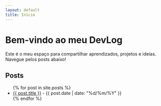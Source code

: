 ```yaml
---
layout: default
title: Início
---
```


# Bem-vindo ao meu DevLog

Este é o meu espaço para compartilhar aprendizados, projetos e ideias. Navegue pelos posts abaixo!

<script src="https://identity.netlify.com/v1/netlify-identity-widget.js"></script>

## Posts

<ul>
  {% for post in site.posts %}
    <li>
      <a href="{{ post.url | relative_url }}">{{ post.title }}</a>
      <span> - {{ post.date | date: "%d/%m/%Y" }}</span>
    </li>
  {% endfor %}
</ul>
